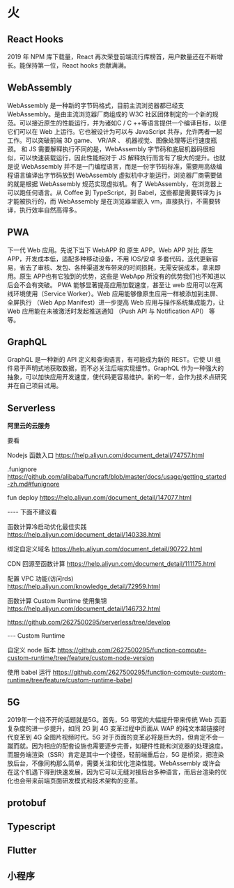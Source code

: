 

# 火

## React Hooks
2019 年 NPM 库下载量，React 再次荣登前端流行库榜首，用户数量还在不断增长。能保持第一位，React hooks 贡献满满。

## WebAssembly
WebAssembly 是一种新的字节码格式，目前主流浏览器都已经支WebAssembly。是由主流浏览器厂商组成的 W3C 社区团体制定的一个新的规范。可以接近原生的性能运行，并为诸如C / C ++等语言提供一个编译目标，以便它们可以在 Web 上运行。它也被设计为可以与 JavaScript 共存，允许两者一起工作。可以突破前端 3D game、 VR/AR 、 机器视觉、图像处理等运行速度瓶颈。
和 JS 需要解释执行不同的是，WebAssembly 字节码和底层机器码很相似，可以快速装载运行，因此性能相对于 JS 解释执行而言有了极大的提升。也就是说 WebAssembly 并不是一门编程语言，而是一份字节码标准，需要用高级编程语言编译出字节码放到 WebAssembly 虚拟机中才能运行，浏览器厂商需要做的就是根据 WebAssembly 规范实现虚拟机。有了 WebAssembly，在浏览器上可以跑任何语言。从 Coffee 到 TypeScript，到 Babel，这些都是需要转译为 js 才能被执行的，而 WebAssembly 是在浏览器里嵌入 vm，直接执行，不需要转译，执行效率自然高得多。
## PWA
下一代 Web 应用。先说下当下 WebAPP 和 原生 APP。Web APP 对比 原生APP，开发成本低，适配多种移动设备，不用 IOS/安卓 多套代码，迭代更新容易，省去了审核、发包、各种渠道发布带来的时间损耗，无需安装成本，拿来即用。原生 APP也有它独到的优势，这些是 WebApp 所没有的优势我们也不知道以后会不会有突破。
PWA 能够显著提高应用加载速度，甚至让 web 应用可以在离线环境使用（Service Worker）。Web 应用能够像原生应用一样被添加到主屏、全屏执行 （Web App Manifest）进一步提高 Web 应用与操作系统集成能力，让 Web 应用能在未被激活时发起推送通知 （Push API 与 Notification API） 等等。
## GraphQL
GraphQL 是一种新的 API 定义和查询语言，有可能成为新的 REST。它使 UI 组件易于声明式地获取数据，而不必关注后端实现细节。GraphQL 作为一种强大的抽象，可以加快应用开发速度，使代码更容易维护。新的一年，会作为技术点研究并在自己项目试用。
## Serverless

**阿里云的云服务**

要看

Nodejs 函数入口
https://help.aliyun.com/document_detail/74757.html

.funignore
https://github.com/alibaba/funcraft/blob/master/docs/usage/getting_started-zh.md#funignore

fun deploy
https://help.aliyun.com/document_detail/147077.html

---- 下面不建议看

函数计算冷启动优化最佳实践
https://help.aliyun.com/document_detail/140338.html

绑定自定义域名
https://help.aliyun.com/document_detail/90722.html

CDN 回源至函数计算
https://help.aliyun.com/document_detail/111175.html

配置 VPC 功能(访问rds)
https://help.aliyun.com/knowledge_detail/72959.html

函数计算 Custom Runtime 使用集锦
https://help.aliyun.com/document_detail/146732.html

https://github.com/2627500295/serverless/tree/develop

--- Custom Runtime

自定义 node 版本
https://github.com/2627500295/function-compute-custom-runtime/tree/feature/custom-node-version

使用 babel 运行
https://github.com/2627500295/function-compute-custom-runtime/tree/feature/custom-runtime-babel

## 5G
2019年一个绕不开的话题就是5G。⾸先，5G 带宽的⼤幅提升带来传统 Web ⻚⾯复杂度的进⼀步提升，如同 2G 到 4G 变⾰过程中⻚⾯从 WAP 的纯⽂本超链接时代变⾰到 4G 全图⽚视频时代。5G 对于⻚⾯的变⾰必将是巨⼤的，但肯定不会⼀蹴⽽就。因为相应的配套设施也需要逐步完善，如硬件性能和浏览器的处理速度。⽽服务端渲染（SSR）肯定是其中⼀个捷径，轻前端重后台，5G 是桥梁，把渲染放后台，不像同构那么简单，需要关注和优化渲染性能。WebAssembly 或许会在这个机遇下得到快速发展，因为它可以⽆缝对接后台多种语⾔，⽽后台渲染的优化也会带来前端⻚⾯研发模式和技术架构的变⾰。

## protobuf
## Typescript
## Flutter
## 小程序

